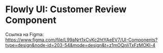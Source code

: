 # Flowly UI: Customer Review Component

Ссылка на Figma: https://www.figma.com/file/L99aNrt1xCvKc2htYAeEV7/UI-Components?type=design&node-id=203-54&mode=design&t=z1mOQnliTxFzMOKl-4

